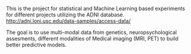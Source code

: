 This is the project for statistical and Machine Learning based experiments for different projects utilizing the ADNI database.
http://adni.loni.usc.edu/data-samples/access-data/

The goal is to use multi-modal data from genetics, neuropsychological assesments, different modalities of Medical imaging (MRI, PET) to build better predictive models. 

